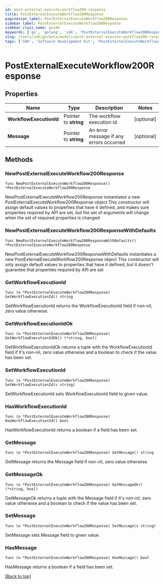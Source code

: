 ```yaml
---
id: post-external-execute-workflow200-response
title: PostExternalExecuteWorkflow200Response
pagination_label: PostExternalExecuteWorkflow200Response
sidebar_label: PostExternalExecuteWorkflow200Response
sidebar_class_name: gosdk
keywords: ['go', 'golang', 'sdk', 'PostExternalExecuteWorkflow200Response'] 
slug: /tools/sdk/go/beta/models/post-external-execute-workflow200-response
tags: ['SDK', 'Software Development Kit', 'PostExternalExecuteWorkflow200Response']
---
```


# PostExternalExecuteWorkflow200Response

## Properties

Name | Type | Description | Notes
------------ | ------------- | ------------- | -------------
**WorkflowExecutionId** | Pointer to **string** | The workflow execution id | [optional] 
**Message** | Pointer to **string** | An error message if any errors occurred | [optional] 

## Methods

### NewPostExternalExecuteWorkflow200Response

`func NewPostExternalExecuteWorkflow200Response() *PostExternalExecuteWorkflow200Response`

NewPostExternalExecuteWorkflow200Response instantiates a new PostExternalExecuteWorkflow200Response object
This constructor will assign default values to properties that have it defined,
and makes sure properties required by API are set, but the set of arguments
will change when the set of required properties is changed

### NewPostExternalExecuteWorkflow200ResponseWithDefaults

`func NewPostExternalExecuteWorkflow200ResponseWithDefaults() *PostExternalExecuteWorkflow200Response`

NewPostExternalExecuteWorkflow200ResponseWithDefaults instantiates a new PostExternalExecuteWorkflow200Response object
This constructor will only assign default values to properties that have it defined,
but it doesn't guarantee that properties required by API are set

### GetWorkflowExecutionId

`func (o *PostExternalExecuteWorkflow200Response) GetWorkflowExecutionId() string`

GetWorkflowExecutionId returns the WorkflowExecutionId field if non-nil, zero value otherwise.

### GetWorkflowExecutionIdOk

`func (o *PostExternalExecuteWorkflow200Response) GetWorkflowExecutionIdOk() (*string, bool)`

GetWorkflowExecutionIdOk returns a tuple with the WorkflowExecutionId field if it's non-nil, zero value otherwise
and a boolean to check if the value has been set.

### SetWorkflowExecutionId

`func (o *PostExternalExecuteWorkflow200Response) SetWorkflowExecutionId(v string)`

SetWorkflowExecutionId sets WorkflowExecutionId field to given value.

### HasWorkflowExecutionId

`func (o *PostExternalExecuteWorkflow200Response) HasWorkflowExecutionId() bool`

HasWorkflowExecutionId returns a boolean if a field has been set.

### GetMessage

`func (o *PostExternalExecuteWorkflow200Response) GetMessage() string`

GetMessage returns the Message field if non-nil, zero value otherwise.

### GetMessageOk

`func (o *PostExternalExecuteWorkflow200Response) GetMessageOk() (*string, bool)`

GetMessageOk returns a tuple with the Message field if it's non-nil, zero value otherwise
and a boolean to check if the value has been set.

### SetMessage

`func (o *PostExternalExecuteWorkflow200Response) SetMessage(v string)`

SetMessage sets Message field to given value.

### HasMessage

`func (o *PostExternalExecuteWorkflow200Response) HasMessage() bool`

HasMessage returns a boolean if a field has been set.


[[Back to top]](#) 



